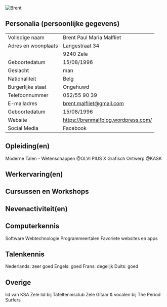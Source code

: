 ![Brent](https://scontent-bru2-1.xx.fbcdn.net/v/t1.0-9/11817209_1162930217054340_8596177917369584767_n.jpg?oh=8d990fe98e37cc55daa3bd2d15292876&oe=587B3C8D)

Personalia (persoonlijke gegevens)
---
|                     |                                |
| ------------        | ------------------------------ |
| Volledige naam      | Brent Paul Maria Malfliet      |
| Adres en woonplaats | Langestraat 34                 |
|                     | 9240 Zele                      |
| Geboortedatum       | 15/08/1996                     |
| Geslacht            | man                            |
| Nationaliteit       | Belg                           |
| Burgerlijke staat   | Ongehuwd                       |
| Telefoonnummer      | 052/55 90 39                   |
| E-mailadres         | brent.malfliet@gmail.com       |
| Geboortedatum       | 15/08/1996                     |
| Website             | https://brenmalfblog.wordpress.com/ |
| Social Media        | Facebook                       |

Opleiding(en)
---
Moderne Talen - Wetenschappen  @OLVI PIUS X
Grafisch Ontwerp @KASK

Werkervaring(en)
---

Cursussen en Workshops
---

Nevenactiviteit(en)
---

Computerkennis
---
Software
Webtechnologie
Programmeertalen
Favoriete websites en apps

Talenkennis
---
Nederlands: zeer goed
Engels: goed 
Frans: degelijk
Duits: goed

Overige
---
lid van KSA Zele
lid bij Tafeltennisclub Zele
Gitaar & vocalen bij The Period Surfers




